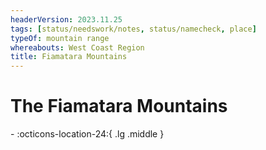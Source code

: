 ```yaml
---
headerVersion: 2023.11.25
tags: [status/needswork/notes, status/namecheck, place]
typeOf: mountain range
whereabouts: West Coast Region
title: Fiamatara Mountains
---
```

# The Fiamatara Mountains
<div class="grid cards ext-narrow-margin ext-one-column" markdown>
-    :octicons-location-24:{ .lg .middle }   
</div>






